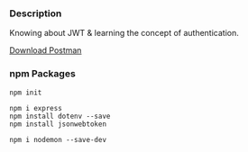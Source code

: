 ### Description
Knowing about JWT & learning the concept of authentication.

[Download Postman](https://www.postman.com/downloads/)

### npm Packages

```
npm init

npm i express
npm install dotenv --save
npm install jsonwebtoken

npm i nodemon --save-dev
```
